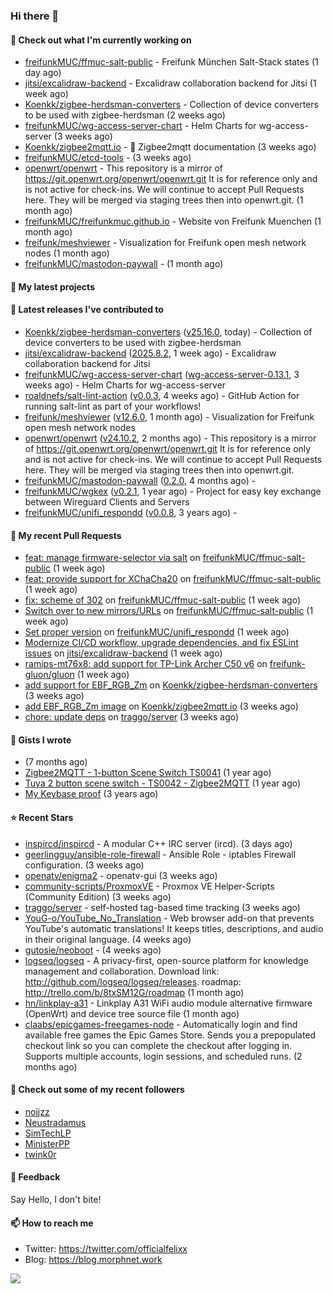 ### Hi there 👋

#### 👷 Check out what I'm currently working on

- [freifunkMUC/ffmuc-salt-public](https://github.com/freifunkMUC/ffmuc-salt-public) - Freifunk München Salt-Stack states (1 day ago)
- [jitsi/excalidraw-backend](https://github.com/jitsi/excalidraw-backend) - Excalidraw collaboration backend for Jitsi (1 week ago)
- [Koenkk/zigbee-herdsman-converters](https://github.com/Koenkk/zigbee-herdsman-converters) - Collection of device converters to be used with zigbee-herdsman (2 weeks ago)
- [freifunkMUC/wg-access-server-chart](https://github.com/freifunkMUC/wg-access-server-chart) - Helm Charts for wg-access-server (3 weeks ago)
- [Koenkk/zigbee2mqtt.io](https://github.com/Koenkk/zigbee2mqtt.io) - 📘 Zigbee2mqtt documentation (3 weeks ago)
- [freifunkMUC/etcd-tools](https://github.com/freifunkMUC/etcd-tools) -  (3 weeks ago)
- [openwrt/openwrt](https://github.com/openwrt/openwrt) - This repository is a mirror of https://git.openwrt.org/openwrt/openwrt.git It is for reference only and is not active for check-ins.  We will continue to accept Pull Requests here. They will be merged via staging trees then into openwrt.git. (1 month ago)
- [freifunkMUC/freifunkmuc.github.io](https://github.com/freifunkMUC/freifunkmuc.github.io) - Website von Freifunk Muenchen (1 month ago)
- [freifunk/meshviewer](https://github.com/freifunk/meshviewer) - Visualization for Freifunk open mesh network nodes (1 month ago)
- [freifunkMUC/mastodon-paywall](https://github.com/freifunkMUC/mastodon-paywall) -  (1 month ago)

#### 🌱 My latest projects


#### 🔭 Latest releases I've contributed to

- [Koenkk/zigbee-herdsman-converters](https://github.com/Koenkk/zigbee-herdsman-converters) ([v25.16.0](https://github.com/Koenkk/zigbee-herdsman-converters/releases/tag/v25.16.0), today) - Collection of device converters to be used with zigbee-herdsman
- [jitsi/excalidraw-backend](https://github.com/jitsi/excalidraw-backend) ([2025.8.2](https://github.com/jitsi/excalidraw-backend/releases/tag/2025.8.2), 1 week ago) - Excalidraw collaboration backend for Jitsi
- [freifunkMUC/wg-access-server-chart](https://github.com/freifunkMUC/wg-access-server-chart) ([wg-access-server-0.13.1](https://github.com/freifunkMUC/wg-access-server-chart/releases/tag/wg-access-server-0.13.1), 3 weeks ago) - Helm Charts for wg-access-server
- [roaldnefs/salt-lint-action](https://github.com/roaldnefs/salt-lint-action) ([v0.0.3](https://github.com/roaldnefs/salt-lint-action/releases/tag/v0.0.3), 4 weeks ago) - GitHub Action for running salt-lint as part of your workflows!
- [freifunk/meshviewer](https://github.com/freifunk/meshviewer) ([v12.6.0](https://github.com/freifunk/meshviewer/releases/tag/v12.6.0), 1 month ago) - Visualization for Freifunk open mesh network nodes
- [openwrt/openwrt](https://github.com/openwrt/openwrt) ([v24.10.2](https://github.com/openwrt/openwrt/releases/tag/v24.10.2), 2 months ago) - This repository is a mirror of https://git.openwrt.org/openwrt/openwrt.git It is for reference only and is not active for check-ins.  We will continue to accept Pull Requests here. They will be merged via staging trees then into openwrt.git.
- [freifunkMUC/mastodon-paywall](https://github.com/freifunkMUC/mastodon-paywall) ([0.2.0](https://github.com/freifunkMUC/mastodon-paywall/releases/tag/0.2.0), 4 months ago) - 
- [freifunkMUC/wgkex](https://github.com/freifunkMUC/wgkex) ([v0.2.1](https://github.com/freifunkMUC/wgkex/releases/tag/v0.2.1), 1 year ago) - Project for easy key exchange between Wireguard Clients and Servers
- [freifunkMUC/unifi_respondd](https://github.com/freifunkMUC/unifi_respondd) ([v0.0.8](https://github.com/freifunkMUC/unifi_respondd/releases/tag/v0.0.8), 3 years ago) - 

#### 🔨 My recent Pull Requests

- [feat: manage firmware-selector via salt](https://github.com/freifunkMUC/ffmuc-salt-public/pull/213) on [freifunkMUC/ffmuc-salt-public](https://github.com/freifunkMUC/ffmuc-salt-public) (1 week ago)
- [feat: provide support for XChaCha20](https://github.com/freifunkMUC/ffmuc-salt-public/pull/212) on [freifunkMUC/ffmuc-salt-public](https://github.com/freifunkMUC/ffmuc-salt-public) (1 week ago)
- [fix: scheme of 302](https://github.com/freifunkMUC/ffmuc-salt-public/pull/211) on [freifunkMUC/ffmuc-salt-public](https://github.com/freifunkMUC/ffmuc-salt-public) (1 week ago)
- [Switch over to new mirrors/URLs](https://github.com/freifunkMUC/ffmuc-salt-public/pull/210) on [freifunkMUC/ffmuc-salt-public](https://github.com/freifunkMUC/ffmuc-salt-public) (1 week ago)
- [Set proper version](https://github.com/freifunkMUC/unifi_respondd/pull/51) on [freifunkMUC/unifi_respondd](https://github.com/freifunkMUC/unifi_respondd) (1 week ago)
- [Modernize CI/CD workflow, upgrade dependencies, and fix ESLint issues](https://github.com/jitsi/excalidraw-backend/pull/25) on [jitsi/excalidraw-backend](https://github.com/jitsi/excalidraw-backend) (1 week ago)
- [ ramips-mt76x8: add support for TP-Link Archer C50 v6](https://github.com/freifunk-gluon/gluon/pull/3568) on [freifunk-gluon/gluon](https://github.com/freifunk-gluon/gluon) (1 week ago)
- [add support for EBF_RGB_Zm](https://github.com/Koenkk/zigbee-herdsman-converters/pull/9784) on [Koenkk/zigbee-herdsman-converters](https://github.com/Koenkk/zigbee-herdsman-converters) (3 weeks ago)
- [add EBF_RGB_Zm image](https://github.com/Koenkk/zigbee2mqtt.io/pull/4026) on [Koenkk/zigbee2mqtt.io](https://github.com/Koenkk/zigbee2mqtt.io) (3 weeks ago)
- [chore: update deps](https://github.com/traggo/server/pull/218) on [traggo/server](https://github.com/traggo/server) (3 weeks ago)

#### 📓 Gists I wrote

- [](https://gist.github.com/609a3bc4000c9a01e229526ab6a760e6) (7 months ago)
- [Zigbee2MQTT - 1-button Scene Switch TS0041](https://gist.github.com/3cc8fbe7954c752d93a6abd1192399b6) (1 year ago)
- [Tuya 2 button scene switch - TS0042 - Zigbee2MQTT](https://gist.github.com/bd9315849536e6b3606861984a68b299) (1 year ago)
- [My Keybase proof](https://gist.github.com/69863960a08efeb03ad576ccaf93d880) (3 years ago)

#### ⭐ Recent Stars

- [inspircd/inspircd](https://github.com/inspircd/inspircd) - A modular C&#43;&#43; IRC server (ircd). (3 days ago)
- [geerlingguy/ansible-role-firewall](https://github.com/geerlingguy/ansible-role-firewall) - Ansible Role - iptables Firewall configuration. (3 weeks ago)
- [openatv/enigma2](https://github.com/openatv/enigma2) - openatv-gui (3 weeks ago)
- [community-scripts/ProxmoxVE](https://github.com/community-scripts/ProxmoxVE) - Proxmox VE Helper-Scripts (Community Edition)  (3 weeks ago)
- [traggo/server](https://github.com/traggo/server) - self-hosted tag-based time tracking (3 weeks ago)
- [YouG-o/YouTube_No_Translation](https://github.com/YouG-o/YouTube_No_Translation) - Web browser add-on that prevents YouTube&#39;s automatic translations! It keeps titles, descriptions, and audio in their original language. (4 weeks ago)
- [gutosie/neoboot](https://github.com/gutosie/neoboot) -  (4 weeks ago)
- [logseq/logseq](https://github.com/logseq/logseq) - A privacy-first, open-source platform for knowledge management and collaboration. Download link:  http://github.com/logseq/logseq/releases. roadmap: http://trello.com/b/8txSM12G/roadmap (1 month ago)
- [hn/linkplay-a31](https://github.com/hn/linkplay-a31) - Linkplay A31 WiFi audio module alternative firmware (OpenWrt) and device tree source file (1 month ago)
- [claabs/epicgames-freegames-node](https://github.com/claabs/epicgames-freegames-node) - Automatically login and find available free games the Epic Games Store. Sends you a prepopulated checkout link so you can complete the checkout after logging in. Supports multiple accounts, login sessions, and scheduled runs. (2 months ago)

#### 👯 Check out some of my recent followers

- [nojjzz](https://github.com/nojjzz)
- [Neustradamus](https://github.com/Neustradamus)
- [SimTechLP](https://github.com/SimTechLP)
- [MinisterPP](https://github.com/MinisterPP)
- [twink0r](https://github.com/twink0r)

#### 💬 Feedback

Say Hello, I don't bite!

#### 📫 How to reach me

- Twitter: https://twitter.com/officialfelixx
- Blog: https://blog.morphnet.work

<img align="left" src="https://github-readme-stats.vercel.app/api?username=GoliathLabs&show_icons=true&hide_border=true&layout=compact&theme=chartreuse-dark&hide_rank=true&include_all_commits=true&bg_color=0d1117" />
